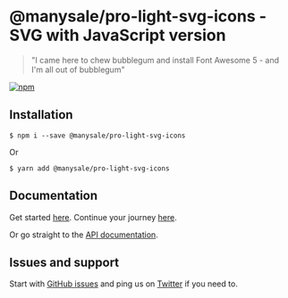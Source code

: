 # @manysale/pro-light-svg-icons - SVG with JavaScript version

> "I came here to chew bubblegum and install Font Awesome 5 - and I'm all out of bubblegum"

[![npm](https://img.shields.io/npm/v/@manysale/pro-light-svg-icons.svg?style=flat-square)](https://www.npmjs.com/package/@manysale/pro-light-svg-icons)

## Installation

```
$ npm i --save @manysale/pro-light-svg-icons
```

Or

```
$ yarn add @manysale/pro-light-svg-icons
```

## Documentation

Get started [here](https://fontawesome.com/how-to-use/on-the-web/setup/getting-started). Continue your journey [here](https://fontawesome.com/how-to-use/on-the-web/advanced).

Or go straight to the [API documentation](https://fontawesome.com/how-to-use/with-the-api).

## Issues and support

Start with [GitHub issues](https://github.com/manysale/Font-Awesome/issues) and ping us on [Twitter](https://twitter.com/fontawesome) if you need to.
